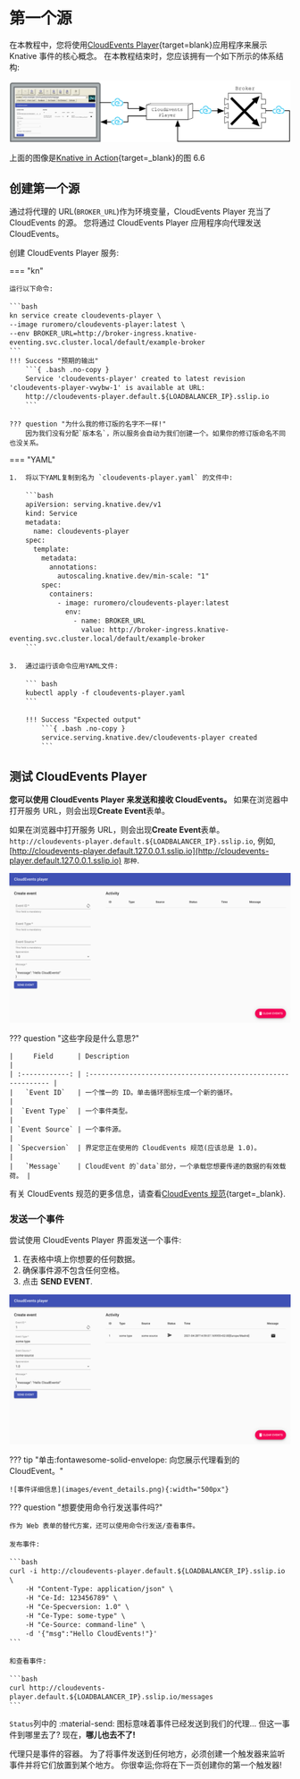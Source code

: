 # 第一个源

在本教程中，您将使用[CloudEvents Player](https://github.com/ruromero/cloudevents-player){target=blank}应用程序来展示 Knative 事件的核心概念。
在本教程结束时，您应该拥有一个如下所示的体系结构:

![CloudEvents Player既是CloudEvents的源，也是CloudEvents的接收器](images/event_diagram.png)

上面的图像是[Knative in Action](https://www.manning.com/books/knative-in-action){target=_blank}的图 6.6

## 创建第一个源

通过将代理的 URL(`BROKER_URL`)作为环境变量，CloudEvents Player 充当了 CloudEvents 的源。
您将通过 CloudEvents Player 应用程序向代理发送 CloudEvents。

创建 CloudEvents Player 服务:

=== "kn"

    运行以下命令:

    ```bash
    kn service create cloudevents-player \
    --image ruromero/cloudevents-player:latest \
    --env BROKER_URL=http://broker-ingress.knative-eventing.svc.cluster.local/default/example-broker
    ```
    !!! Success "预期的输出"
        ```{ .bash .no-copy }
        Service 'cloudevents-player' created to latest revision 'cloudevents-player-vwybw-1' is available at URL:
        http://cloudevents-player.default.${LOADBALANCER_IP}.sslip.io
        ```

    ??? question "为什么我的修订版的名字不一样!"
        因为我们没有分配`版本名`，所以服务会自动为我们创建一个。如果你的修订版命名不同也没关系。

=== "YAML"

    1.  将以下YAML复制到名为 `cloudevents-player.yaml` 的文件中:

        ```bash
        apiVersion: serving.knative.dev/v1
        kind: Service
        metadata:
          name: cloudevents-player
        spec:
          template:
            metadata:
              annotations:
                autoscaling.knative.dev/min-scale: "1"
            spec:
              containers:
                - image: ruromero/cloudevents-player:latest
                  env:
                    - name: BROKER_URL
                      value: http://broker-ingress.knative-eventing.svc.cluster.local/default/example-broker
        ```

    3.  通过运行该命令应用YAML文件:

        ``` bash
        kubectl apply -f cloudevents-player.yaml
        ```

        !!! Success "Expected output"
            ```{ .bash .no-copy }
            service.serving.knative.dev/cloudevents-player created
            ```

## 测试 CloudEvents Player

**您可以使用 CloudEvents Player 来发送和接收 CloudEvents。**
如果在浏览器中打开服务 URL，则会出现**Create Event**表单。

如果在浏览器中打开服务 URL，则会出现**Create Event**表单。 `http://cloudevents-player.default.${LOADBALANCER_IP}.sslip.io`,
例如, [http://cloudevents-player.default.127.0.0.1.sslip.io](http://cloudevents-player.default.127.0.0.1.sslip.io) `那种`.

![CloudEvents Player的用户界面](images/event_form.png)

??? question "这些字段是什么意思?"

    |     Field      | Description                                                   |
    | :------------: | :------------------------------------------------------------ |
    |   `Event ID`   | 一个惟一的 ID。单击循环图标生成一个新的循环。                 |
    |  `Event Type`  | 一个事件类型。                                                |
    | `Event Source` | 一个事件源。                                                  |
    | `Specversion`  | 界定您正在使用的 CloudEvents 规范(应该总是 1.0)。             |
    |   `Message`    | CloudEvent 的`data`部分，一个承载您想要传递的数据的有效载荷。 |

有关 CloudEvents 规范的更多信息，请查看[CloudEvents 规范](https://github.com/cloudevents/spec/blob/v1.0.1/spec.md){target=_blank}.

### 发送一个事件

尝试使用 CloudEvents Player 界面发送一个事件:

1. 在表格中填上你想要的任何数据。
1. 确保事件源不包含任何空格。
1. 点击 **SEND EVENT**.

![CloudEvents Player Send](images/event_sent.png)

??? tip "单击:fontawesome-solid-envelope: 向您展示代理看到的 CloudEvent。"

    ![事件详细信息](images/event_details.png){:width="500px"}

??? question "想要使用命令行发送事件吗?"

    作为 Web 表单的替代方案，还可以使用命令行发送/查看事件。

    发布事件:

    ```bash
    curl -i http://cloudevents-player.default.${LOADBALANCER_IP}.sslip.io \
        -H "Content-Type: application/json" \
        -H "Ce-Id: 123456789" \
        -H "Ce-Specversion: 1.0" \
        -H "Ce-Type: some-type" \
        -H "Ce-Source: command-line" \
        -d '{"msg":"Hello CloudEvents!"}'
    ```

    和查看事件:

    ```bash
    curl http://cloudevents-player.default.${LOADBALANCER_IP}.sslip.io/messages
    ```

`Status`列中的 :material-send: 图标意味着事件已经发送到我们的代理…
但这一事件到哪里去了?
现在，**哪儿也去不了!**

代理只是事件的容器。
为了将事件发送到任何地方，必须创建一个触发器来监听事件并将它们放置到某个地方。
你很幸运;你将在下一页创建你的第一个触发器!
